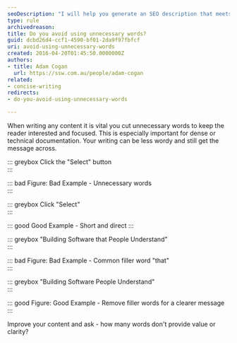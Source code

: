 ```yaml
---
seoDescription: "I will help you generate an SEO description that meets the requirements. Please provide the MD or MDX content, and I'll get started! 😊"
type: rule
archivedreason: 
title: Do you avoid using unnecessary words?
guid: dcbd26d4-ccf1-4590-bf01-2da9f97fbfcf
uri: avoid-using-unnecessary-words
created: 2016-04-20T01:45:50.0000000Z
authors:
- title: Adam Cogan
  url: https://ssw.com.au/people/adam-cogan
related:
- concise-writing
redirects:
- do-you-avoid-using-unnecessary-words

---
```


When writing any content it is vital you cut unnecessary words to keep the reader interested and focused. This is especially important for dense or technical documentation.
Your writing can be less wordy and still get the message across.

<!--endintro-->

::: greybox
Click the "Select" button  
:::

::: bad
Figure: Bad Example - Unnecessary words  
:::

::: greybox
Click "Select"  
:::

::: good
Good Example - Short and direct
:::

::: greybox
"Building Software that People Understand"  
:::

::: bad
Figure: Bad Example - Common filler word "that"  
:::

::: greybox
"Building Software People Understand"  
:::

::: good
Figure: Good Example - Remove filler words for a clearer message
:::

Improve your content and ask - how many words don't provide value or clarity?
